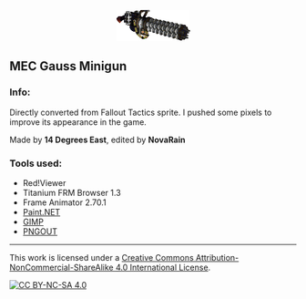 <p align="center"><img src="/_pics/fot_gauss_minigun.png" alt="MEC Gauss Minigun"/></p>

## MEC Gauss Minigun

### Info:
Directly converted from Fallout Tactics sprite. I pushed some pixels to improve its appearance in the game.

Made by **14 Degrees East**, edited by **NovaRain**

### Tools used:
* Red!Viewer
* Titanium FRM Browser 1.3
* Frame Animator 2.70.1
* [Paint.NET](https://www.getpaint.net)
* [GIMP](https://www.gimp.org)
* [PNGOUT](http://advsys.net/ken/utils.htm)

--------------------------------------------------------------------------------
This work is licensed under a [Creative Commons Attribution-NonCommercial-ShareAlike 4.0 International License][cc-by-nc-sa].

[![CC BY-NC-SA 4.0][cc-by-nc-sa-image]][cc-by-nc-sa]

[cc-by-nc-sa]: https://creativecommons.org/licenses/by-nc-sa/4.0/
[cc-by-nc-sa-image]: https://licensebuttons.net/l/by-nc-sa/4.0/88x31.png
